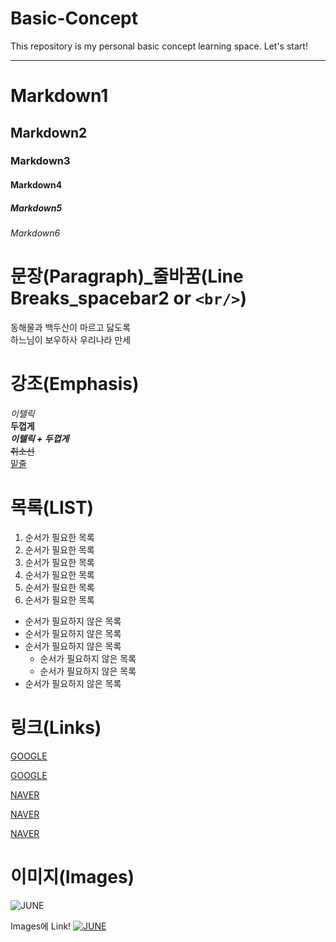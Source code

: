# Basic-Concept
This repository is my personal basic concept learning space. Let's start!

---

# Markdown1
## Markdown2
### Markdown3
#### Markdown4
##### Markdown5
###### Markdown6

# 문장(Paragraph)_줄바꿈(Line Breaks_spacebar2 or `<br/>`)

동해물과 백두산이 마르고 닳도록  
하느님이 보우하사 우리나라 만세

# 강조(Emphasis)

_이텔릭_  
**두껍게**  
**_이텔릭 + 두껍게_**  
~~취소선~~  
<u>밑줄</u>

# 목록(LIST)

1. 순서가 필요한 목록
1. 순서가 필요한 목록
1. 순서가 필요한 목록
  1. 순서가 필요한 목록
  1. 순서가 필요한 목록
1. 순서가 필요한 목록

- 순서가 필요하지 않은 목록
- 순서가 필요하지 않은 목록
- 순서가 필요하지 않은 목록
  - 순서가 필요하지 않은 목록
  - 순서가 필요하지 않은 목록 
- 순서가 필요하지 않은 목록

# 링크(Links)

<a href="https://google.com">GOOGLE</a>

[GOOGLE](https://google.com)

<a href="https://naver.com" title="NAVER로 이동!">NAVER</a>
                                   
[NAVER](https://naver.com "NAVER로 이동!")       
                                      
<a href="https://naver.com" title="NAVER로 이동!" target="_blank">NAVER</a>                                      
# 이미지(Images)

![JUNE](https://heropy.blog/css/images/logo.png)

Images에 Link!
[![JUNE](https://heropy.blog/css/images/logo.png)](http://naver.com)
